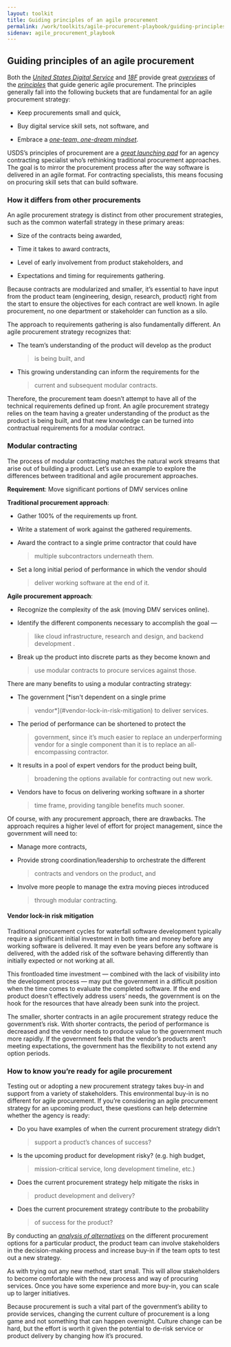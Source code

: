 ```yaml
---
layout: toolkit
title: Guiding principles of an agile procurement
permalink: /work/toolkits/agile-procurement-playbook/guiding-principles-of-an-agile-procurement
sidenav: agile_procurement_playbook
---
```


Guiding principles of an agile procurement
------------------------------------------

Both the [*United States Digital Service*](https://usds.gov/) and
[*18F*](https://18f.gsa.gov/) provide great
[*overviews*](https://techfarhub.cio.gov/learning-center/principles/) of
the
[*principles*](https://github.com/18F/technology-budgeting/blob/master/handbook.md)
that guide generic agile procurement. The principles generally fall into
the following buckets that are fundamental for an agile procurement
strategy:

-   Keep procurements small and quick,

-   Buy digital service skill sets, not software, and

-   Embrace a *[one-team, one-dream mindset](#working-together-building-an-agile-culture)*.

USDS’s principles of procurement are a [*great launching
pad*](https://playbook.cio.gov/#play5) for an agency contracting
specialist who’s rethinking traditional procurement approaches. The goal
is to mirror the procurement process after the way software is delivered
in an agile format. For contracting specialists, this means focusing on
procuring skill sets that can build software.

### How it differs from other procurements

An agile procurement strategy is distinct from other procurement
strategies, such as the common waterfall strategy in these primary
areas:

-   Size of the contracts being awarded,

-   Time it takes to award contracts,

-   Level of early involvement from product stakeholders, and

-   Expectations and timing for requirements gathering.

Because contracts are modularized and smaller, it’s essential to have
input from the product team (engineering, design, research, product)
right from the start to ensure the objectives for each contract are well
known. In agile procurement, no one department or stakeholder can
function as a silo.

The approach to requirements gathering is also fundamentally different.
An agile procurement strategy recognizes that:

-   The team’s understanding of the product will develop as the product
    > is being built, and

-   This growing understanding can inform the requirements for the
    > current and subsequent modular contracts.

Therefore, the procurement team doesn’t attempt to have all of the
technical requirements defined up front. An agile procurement strategy
relies on the team having a greater understanding of the product as the
product is being built, and that new knowledge can be turned into
contractual requirements for a modular contract.

### Modular contracting

The process of modular contracting matches the natural work streams that
arise out of building a product. Let’s use an example to explore the
differences between traditional and agile procurement approaches.

**Requirement**: Move significant portions of DMV services online

**Traditional procurement approach**:

-   Gather 100% of the requirements up front.

-   Write a statement of work against the gathered requirements.

-   Award the contract to a single prime contractor that could have
    > multiple subcontractors underneath them.

-   Set a long initial period of performance in which the vendor should
    > deliver working software at the end of it.

**Agile procurement approach**:

-   Recognize the complexity of the ask (moving DMV services online).

-   Identify the different components necessary to accomplish the goal —
    > like cloud infrastructure, research and design, and backend
    > development .

-   Break up the product into discrete parts as they become known and
    > use modular contracts to procure services against those.

There are many benefits to using a modular contracting strategy:

-   The government [*isn't dependent on a single prime
    > vendor*](#vendor-lock-in-risk-mitigation) to deliver services.

-   The period of performance can be shortened to protect the
    > government, since it’s much easier to replace an underperforming
    > vendor for a single component than it is to replace an
    > all-encompassing contractor.

-   It results in a pool of expert vendors for the product being built,
    > broadening the options available for contracting out new work.

-   Vendors have to focus on delivering working software in a shorter
    > time frame, providing tangible benefits much sooner.

Of course, with any procurement approach, there are drawbacks. The
approach requires a higher level of effort for project management, since
the government will need to:

-   Manage more contracts,

-   Provide strong coordination/leadership to orchestrate the different
    > contracts and vendors on the product, and

-   Involve more people to manage the extra moving pieces introduced
    > through modular contracting.

#### Vendor lock-in risk mitigation

Traditional procurement cycles for waterfall software development
typically require a significant initial investment in both time and
money before any working software is delivered. It may even be years
before any software is delivered, with the added risk of the software
behaving differently than initially expected or not working at all.

This frontloaded time investment — combined with the lack of visibility
into the development process — may put the government in a difficult
position when the time comes to evaluate the completed software. If the
end product doesn’t effectively address users’ needs, the government is
on the hook for the resources that have already been sunk into the
project.

The smaller, shorter contracts in an agile procurement strategy reduce
the government’s risk. With shorter contracts, the period of performance
is decreased and the vendor needs to produce value to the government
much more rapidly. If the government feels that the vendor’s products
aren’t meeting expectations, the government has the flexibility to not
extend any option periods.

### How to know you’re ready for agile procurement

Testing out or adopting a new procurement strategy takes buy-in and
support from a variety of stakeholders. This environmental buy-in is no
different for agile procurement. If you’re considering an agile
procurement strategy for an upcoming product, these questions can help
determine whether the agency is ready:

-   Do you have examples of when the current procurement strategy didn’t
    > support a product’s chances of success?

-   Is the upcoming product for development risky? (e.g. high budget,
    > mission-critical service, long development timeline, etc.)

-   Does the current procurement strategy help mitigate the risks in
    > product development and delivery?

-   Does the current procurement strategy contribute to the probability
    > of success for the product?

By conducting an [*analysis of
alternatives*](/work/toolkits/agile-procurement-playbook/appendix#appendix-e-sample-analysis-of-procurement-options) on
the different procurement options for a particular product, the product
team can involve stakeholders in the decision-making process and
increase buy-in if the team opts to test out a new strategy.

As with trying out any new method, start small. This will allow
stakeholders to become comfortable with the new process and way of
procuring services. Once you have some experience and more buy-in, you
can scale up to larger initiatives.

Because procurement is such a vital part of the government’s ability to
provide services, changing the current culture of procurement is a long
game and not something that can happen overnight. Culture change can be
hard, but the effort is worth it given the potential to de-risk service
or product delivery by changing how it’s procured.
